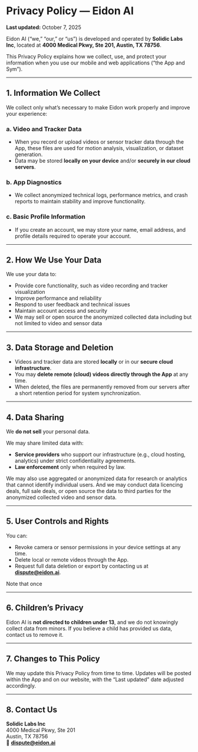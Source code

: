 # **Privacy Policy — Eidon AI**

**Last updated:** October 7, 2025  

Eidon AI (“we,” “our,” or “us”) is developed and operated by **Solidic Labs Inc**, located at **4000 Medical Pkwy, Ste 201, Austin, TX 78756**.  

This Privacy Policy explains how we collect, use, and protect your information when you use our mobile and web applications (“the App and Sym”).

---

## **1. Information We Collect**

We collect only what’s necessary to make Eidon work properly and improve your experience:

### **a. Video and Tracker Data**
- When you record or upload videos or sensor tracker data through the App, these files are used for motion analysis, visualization, or dataset generation.  
- Data may be stored **locally on your device** and/or **securely in our cloud servers**.

### **b. App Diagnostics**
- We collect anonymized technical logs, performance metrics, and crash reports to maintain stability and improve functionality.

### **c. Basic Profile Information**
- If you create an account, we may store your name, email address, and profile details required to operate your account.

---

## **2. How We Use Your Data**

We use your data to:
- Provide core functionality, such as video recording and tracker visualization  
- Improve performance and reliability  
- Respond to user feedback and technical issues  
- Maintain account access and security
- We may sell or open source the anonymized collected data including but not limited to video and sensor data

---

## **3. Data Storage and Deletion**

- Videos and tracker data are stored **locally** or in our **secure cloud infrastructure**.  
- You may **delete remote (cloud) videos directly through the App** at any time.  
- When deleted, the files are permanently removed from our servers after a short retention period for system synchronization.

---

## **4. Data Sharing**

We **do not sell** your personal data.  

We may share limited data with:
- **Service providers** who support our infrastructure (e.g., cloud hosting, analytics) under strict confidentiality agreements.  
- **Law enforcement** only when required by law.  

We may also use aggregated or anonymized data for research or analytics that cannot identify individual users.
And we may conduct data licencing deals, full sale deals, or open source the data to third parties for the anonymized collected video and sensor data.

---

## **5. User Controls and Rights**

You can:
- Revoke camera or sensor permissions in your device settings at any time.  
- Delete local or remote videos through the App.  
- Request full data deletion or export by contacting us at **[dispute@eidon.ai](mailto:dispute@eidon.ai)**.

Note that once 

---

## **6. Children’s Privacy**

Eidon AI is **not directed to children under 13**, and we do not knowingly collect data from minors. If you believe a child has provided us data, contact us to remove it.

---

## **7. Changes to This Policy**

We may update this Privacy Policy from time to time. Updates will be posted within the App and on our website, with the “Last updated” date adjusted accordingly.

---

## **8. Contact Us**

**Solidic Labs Inc**  
4000 Medical Pkwy, Ste 201  
Austin, TX 78756  
📩 **[dispute@eidon.ai](mailto:dispute@eidon.ai)**
